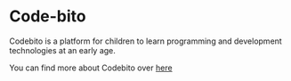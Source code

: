 # Code-bito
Codebito is a platform for children to learn programming and development technologies at an early age.

You can find more about Codebito over [here](https://slides.com/obitodarky/codebito/)
